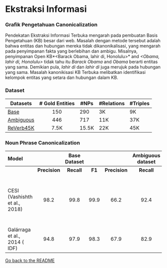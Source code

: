 # Ekstraksi Informasi

### Grafik Pengetahuan Canonicalization

Pendekatan Ekstraksi Informasi Terbuka mengarah pada pembuatan Basis  Pengetahuan (KB) besar dari web. Masalah dengan metode tersebut adalah bahwa entitas dan hubungan mereka tidak dikanonikalisasi, yang mengarah pada penyimpanan fakta yang berlebihan dan ambigu. Misalnya, penyimpanan Open KB*\<Barack Obama, lahir di, Honolulu\>* and *\<Obama, lahir di, Honolulu\>* tidak tahu itu *Barack Obama* and *Obama* berarti entitas yang sama. Demikian pula, *lahir di* dan *lahir di* juga merujuk pada hubungan yang sama. Masalah kanonikisasi KB Terbuka melibatkan identifikasi kelompok entitas yang setara dan hubungan dalam KB.

### Dataset 

| Datasets                                 | # Gold Entities | #NPs  | #Relations | #Triples |
| ---------------------------------------- | :-------------: | ----- | ---------- | -------- |
| [Base](https://suchanek.name/work/publications/cikm2014.pdf) |       150       | 290   | 3K         | 9K       |
| [Ambiguous](https://suchanek.name/work/publications/cikm2014.pdf) |       446       | 717   | 11K        | 37K      |
| [ReVerb45K](https://github.com/malllabiisc/cesi) |      7.5K       | 15.5K | 22K        | 45K      |

### Noun Phrase Canonicalization

| **Model**                     |               | Base Dataset |        |               | Ambiguous dataset |        |               | ReVerb45k  |        | **Paper**/Source                         |
| :---------------------------- | :-----------: | :----------: | :----: | :-----------: | :---------------: | ------ | :-----------: | :--------: | :----: | ---------------------------------------- |
|                               | **Precision** |  **Recall**  | **F1** | **Precision** |    **Recall**     | **F1** | **Precision** | **Recall** | **F1** |                                          |
| CESI (Vashishth et al., 2018) |     98.2      |     99.8     |  99.9  |     66.2      |       92.4        | 91.9   |     62.7      |    84.4    |  81.9  | [CESI: Canonicalizing Open Knowledge Bases using Embeddings and Side Information](https://github.com/malllabiisc/cesi) |
| Galárraga et al., 2014 ( IDF) |     94.8      |     97.9     |  98.3  |     67.9      |       82.9        | 79.3   |     71.6      |    50.8    |  0.5   | [Canonicalizing Open Knowledge Bases](https://suchanek.name/work/publications/cikm2014.pdf) |

[Go back to the README](../README.md)
